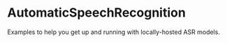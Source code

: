 # AutomaticSpeechRecognition
Examples to help you get up and running with locally-hosted ASR models.
